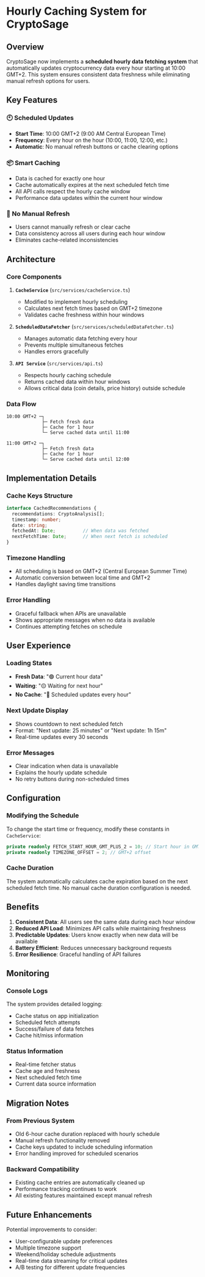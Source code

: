 # Hourly Caching System for CryptoSage

## Overview

CryptoSage now implements a **scheduled hourly data fetching system** that automatically updates cryptocurrency data every hour starting at 10:00 GMT+2. This system ensures consistent data freshness while eliminating manual refresh options for users.

## Key Features

### 🕙 Scheduled Updates
- **Start Time**: 10:00 GMT+2 (9:00 AM Central European Time)
- **Frequency**: Every hour on the hour (10:00, 11:00, 12:00, etc.)
- **Automatic**: No manual refresh buttons or cache clearing options

### 📦 Smart Caching
- Data is cached for exactly one hour
- Cache automatically expires at the next scheduled fetch time
- All API calls respect the hourly cache window
- Performance data updates within the current hour window

### 🚫 No Manual Refresh
- Users cannot manually refresh or clear cache
- Data consistency across all users during each hour window
- Eliminates cache-related inconsistencies

## Architecture

### Core Components

1. **`CacheService`** (`src/services/cacheService.ts`)
   - Modified to implement hourly scheduling
   - Calculates next fetch times based on GMT+2 timezone
   - Validates cache freshness within hour windows

2. **`ScheduledDataFetcher`** (`src/services/scheduledDataFetcher.ts`)
   - Manages automatic data fetching every hour
   - Prevents multiple simultaneous fetches
   - Handles errors gracefully

3. **`API Service`** (`src/services/api.ts`)
   - Respects hourly caching schedule
   - Returns cached data within hour windows
   - Allows critical data (coin details, price history) outside schedule

### Data Flow

```
10:00 GMT+2 ─┐
             ├─ Fetch fresh data
             ├─ Cache for 1 hour
             └─ Serve cached data until 11:00

11:00 GMT+2 ─┐
             ├─ Fetch fresh data
             ├─ Cache for 1 hour
             └─ Serve cached data until 12:00
```

## Implementation Details

### Cache Keys Structure
```typescript
interface CachedRecommendations {
  recommendations: CryptoAnalysis[];
  timestamp: number;
  date: string;
  fetchedAt: Date;          // When data was fetched
  nextFetchTime: Date;      // When next fetch is scheduled
}
```

### Timezone Handling
- All scheduling is based on GMT+2 (Central European Summer Time)
- Automatic conversion between local time and GMT+2
- Handles daylight saving time transitions

### Error Handling
- Graceful fallback when APIs are unavailable
- Shows appropriate messages when no data is available
- Continues attempting fetches on schedule

## User Experience

### Loading States
- **Fresh Data**: "🟢 Current hour data"
- **Waiting**: "🟡 Waiting for next hour"
- **No Cache**: "🔄 Scheduled updates every hour"

### Next Update Display
- Shows countdown to next scheduled fetch
- Format: "Next update: 25 minutes" or "Next update: 1h 15m"
- Real-time updates every 30 seconds

### Error Messages
- Clear indication when data is unavailable
- Explains the hourly update schedule
- No retry buttons during non-scheduled times

## Configuration

### Modifying the Schedule
To change the start time or frequency, modify these constants in `CacheService`:

```typescript
private readonly FETCH_START_HOUR_GMT_PLUS_2 = 10; // Start hour in GMT+2
private readonly TIMEZONE_OFFSET = 2; // GMT+2 offset
```

### Cache Duration
The system automatically calculates cache expiration based on the next scheduled fetch time. No manual cache duration configuration is needed.

## Benefits

1. **Consistent Data**: All users see the same data during each hour window
2. **Reduced API Load**: Minimizes API calls while maintaining freshness
3. **Predictable Updates**: Users know exactly when new data will be available
4. **Battery Efficient**: Reduces unnecessary background requests
5. **Error Resilience**: Graceful handling of API failures

## Monitoring

### Console Logs
The system provides detailed logging:
- Cache status on app initialization
- Scheduled fetch attempts
- Success/failure of data fetches
- Cache hit/miss information

### Status Information
- Real-time fetcher status
- Cache age and freshness
- Next scheduled fetch time
- Current data source information

## Migration Notes

### From Previous System
- Old 6-hour cache duration replaced with hourly schedule
- Manual refresh functionality removed
- Cache keys updated to include scheduling information
- Error handling improved for scheduled scenarios

### Backward Compatibility
- Existing cache entries are automatically cleaned up
- Performance tracking continues to work
- All existing features maintained except manual refresh

## Future Enhancements

Potential improvements to consider:
- User-configurable update preferences
- Multiple timezone support
- Weekend/holiday schedule adjustments
- Real-time data streaming for critical updates
- A/B testing for different update frequencies 